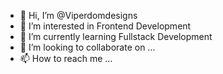 - 👋 Hi, I’m @Viperdomdesigns
- 👀 I’m interested in Frontend Development
- 🌱 I’m currently learning Fullstack Development
- 💞️ I’m looking to collaborate on ...
- 📫 How to reach me ...

<!---
Viperdomdesigns/Viperdomdesigns is a ✨ special ✨ repository because its `README.md` (this file) appears on your GitHub profile.
You can click the Preview link to take a look at your changes.
--->
